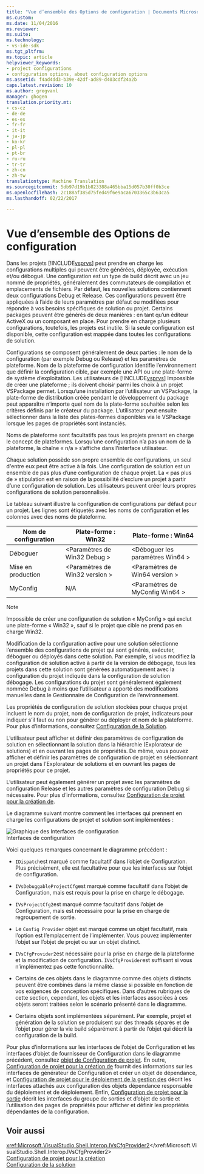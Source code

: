 ```yaml
---
title: "Vue d’ensemble des Options de configuration | Documents Microsoft"
ms.custom: 
ms.date: 11/04/2016
ms.reviewer: 
ms.suite: 
ms.technology:
- vs-ide-sdk
ms.tgt_pltfrm: 
ms.topic: article
helpviewer_keywords:
- project configurations
- configuration options, about configuration options
ms.assetid: f4ad4dd3-b39e-42df-ad89-d403cdf24a2b
caps.latest.revision: 10
ms.author: gregvanl
manager: ghogen
translation.priority.mt:
- cs-cz
- de-de
- es-es
- fr-fr
- it-it
- ja-jp
- ko-kr
- pl-pl
- pt-br
- ru-ru
- tr-tr
- zh-cn
- zh-tw
translationtype: Machine Translation
ms.sourcegitcommit: 5db97d19b1b823388a465bba15d057b30ff0b3ce
ms.openlocfilehash: 2c188af385d75fed49f6e9aca6703365c3b63ca5
ms.lasthandoff: 02/22/2017

---
```

# <a name="configuration-options-overview"></a>Vue d’ensemble des Options de configuration
Dans les projets [!INCLUDE[vsprvs](../../code-quality/includes/vsprvs_md.md)] peut prendre en charge les configurations multiples qui peuvent être générées, déployée, exécution et/ou débogué. Une configuration est un type de build décrit avec un jeu nommé de propriétés, généralement des commutateurs de compilation et emplacements de fichiers. Par défaut, les nouvelles solutions contiennent deux configurations Debug et Release. Ces configurations peuvent être appliquées à l’aide de leurs paramètres par défaut ou modifiées pour répondre à vos besoins spécifiques de solution ou projet. Certains packages peuvent être générés de deux manières : en tant qu’un éditeur ActiveX ou un composant en place. Pour prendre en charge plusieurs configurations, toutefois, les projets est inutile. Si la seule configuration est disponible, cette configuration est mappée dans toutes les configurations de solution.  
  
 Configurations se composent généralement de deux parties : le nom de la configuration (par exemple Debug ou Release) et les paramètres de plateforme. Nom de la plateforme de configuration identifie l’environnement que définir la configuration cible, par exemple une API ou une plate-forme de système d’exploitation. Les utilisateurs de [!INCLUDE[vsprvs](../../code-quality/includes/vsprvs_md.md)] Impossible de créer une plateforme ; ils doivent choisir parmi les choix à un projet VSPackage permet. Lorsqu’une installation par l’utilisateur un VSPackage, la plate-forme de distribution créée pendant le développement du package peut apparaître n’importe quel nom de la plate-forme souhaitée selon les critères définis par le créateur du package. L’utilisateur peut ensuite sélectionner dans la liste des plates-formes disponibles via le VSPackage lorsque les pages de propriétés sont instanciés.  
  
 Noms de plateforme sont facultatifs pas tous les projets prenant en charge le concept de plateformes. Lorsqu’une configuration n’a pas un nom de la plateforme, la chaîne « n/a » s’affiche dans l’interface utilisateur.  
  
 Chaque solution possède son propre ensemble de configurations, un seul d'entre eux peut être active à la fois. Une configuration de solution est un ensemble de pas plus d’une configuration de chaque projet. La « pas plus de » stipulation est en raison de la possibilité d’exclure un projet à partir d’une configuration de solution. Les utilisateurs peuvent créer leurs propres configurations de solution personnalisée.  
  
 Le tableau suivant illustre la configuration de configurations par défaut pour un projet. Les lignes sont étiquetés avec les noms de configuration et les colonnes avec des noms de plateforme.  
  
|Nom de configuration|Plate-forme : Win32|Plate-forme : Win64|  
|------------------------|----------------------|----------------------|  
|Déboguer|\<Paramètres de Win32 Debug >|\<Déboguer les paramètres Win64 >|  
|Mise en production|\<Paramètres de Win32 version >|\<Paramètres de Win64 version >|  
|MyConfig|N/A|\<Paramètres de MyConfig Win64 >|  
  
> [!NOTE]
>  Impossible de créer une configuration de solution « MyConfig » qui exclut une plate-forme « Win32 », sauf si le projet que cible ne prend pas en charge Win32.  
  
 Modification de la configuration active pour une solution sélectionne l’ensemble des configurations de projet qui sont générés, exécuter, déboguer ou déployés dans cette solution. Par exemple, si vous modifiez la configuration de solution active à partir de la version de débogage, tous les projets dans cette solution sont générées automatiquement avec la configuration du projet indiquée dans la configuration de solution débogage. Les configurations du projet sont généralement également nommée Debug à moins que l’utilisateur a apporté des modifications manuelles dans le Gestionnaire de Configuration de l’environnement.  
  
 Les propriétés de configuration de solution stockées pour chaque projet incluent le nom du projet, nom de configuration de projet, indicateurs pour indiquer s’il faut ou non pour générer ou déployer et nom de la plateforme. Pour plus d’informations, consultez [Configuration de la Solution](../../extensibility/internals/solution-configuration.md).  
  
 L’utilisateur peut afficher et définir des paramètres de configuration de solution en sélectionnant la solution dans la hiérarchie (Explorateur de solutions) et en ouvrant les pages de propriétés. De même, vous pouvez afficher et définir les paramètres de configuration de projet en sélectionnant un projet dans l’Explorateur de solutions et en ouvrant les pages de propriétés pour ce projet.  
  
 L’utilisateur peut également générer un projet avec les paramètres de configuration Release et les autres paramètres de configuration Debug si nécessaire. Pour plus d’informations, consultez [Configuration de projet pour la création de](../../extensibility/internals/project-configuration-for-building.md).  
  
 Le diagramme suivant montre comment les interfaces qui prennent en charge les configurations de projet et solution sont implémentées :  
  
 ![Graphique des Interfaces de configuration](../../extensibility/internals/media/vsconfiginterfaces.gif "vsConfigInterfaces")  
Interfaces de configuration  
  
 Voici quelques remarques concernant le diagramme précédent :  
  
-   `IDispatch`est marqué comme facultatif dans l’objet de Configuration. Plus précisément, elle est facultative pour que les interfaces sur l’objet de configuration.  
  
-   `IVsDebuggableProjectCfg`est marqué comme facultatif dans l’objet de Configuration, mais est requis pour la prise en charge le débogage.  
  
-   `IVsProjectCfg2`est marqué comme facultatif dans l’objet de Configuration, mais est nécessaire pour la prise en charge de regroupement de sortie.  
  
-   Le `Config Provider` objet est marqué comme un objet facultatif, mais l’option est l’emplacement de l’implémenter. Vous pouvez implémenter l’objet sur l’objet de projet ou sur un objet distinct.  
  
-   `IVsCfgProvider2`est nécessaire pour la prise en charge de la plateforme et la modification de configuration. `IVsCfgProvider`est suffisant si vous n’implémentez pas cette fonctionnalité.  
  
-   Certains de ces objets dans le diagramme comme des objets distincts peuvent être combinés dans la même classe si possible en fonction de vos exigences de conception spécifiques. Dans d’autres rubriques de cette section, cependant, les objets et les interfaces associées à ces objets seront traitées selon le scénario présenté dans le diagramme.  
  
-   Certains objets sont implémentées séparément. Par exemple, projet et génération de la solution se produisent sur des threads séparés et de l’objet pour gérer la vie build séparément à partir de l’objet qui décrit la configuration de la build.  
  
 Pour plus d’informations sur les interfaces de l’objet de Configuration et les interfaces d’objet de fournisseur de Configuration dans le diagramme précédent, consultez [objet de Configuration de projet](../../extensibility/internals/project-configuration-object.md). En outre, [Configuration de projet pour la création de](../../extensibility/internals/project-configuration-for-building.md) fournit des informations sur les interfaces de générateur de Configuration et créer un objet de dépendance, et [Configuration de projet pour le déploiement de la gestion des](../../extensibility/internals/project-configuration-for-managing-deployment.md) décrit les interfaces attachés aux configuration des objets dépendance responsable du déploiement et de déploiement. Enfin, [Configuration de projet pour la sortie](../../extensibility/internals/project-configuration-for-output.md) décrit les interfaces du groupe de sorties et d’objet de sortie et l’utilisation des pages de propriétés pour afficher et définir les propriétés dépendantes de la configuration.  
  
## <a name="see-also"></a>Voir aussi  
 <xref:Microsoft.VisualStudio.Shell.Interop.IVsCfgProvider2></xref:Microsoft.VisualStudio.Shell.Interop.IVsCfgProvider2>   
 [Configuration de projet pour la création](../../extensibility/internals/project-configuration-for-building.md)   
 [Configuration de la solution](../../extensibility/internals/solution-configuration.md)
